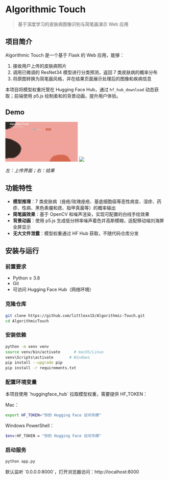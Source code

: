 # Algorithmic Touch

> 基于深度学习的皮肤病图像识别与简笔画演示 Web 应用

## 项目简介

Algorithmic Touch 是一个基于 Flask 的 Web 应用，能够：

1. 接收用户上传的皮肤病照片  
2. 调用已微调的 ResNet34 模型进行分类预测，返回 7 类皮肤病的概率分布  
3. 将原图转换为简笔画风格，并在结果页面展示处理后的图像和疾病信息  

本项目将模型权重托管在 Hugging Face Hub，通过 `hf_hub_download` 动态获取；前端使用 p5.js 绘制柔和的背景动画，提升用户体验。

## Demo

<img src="./docs/screenshot-1.gif" width="45%" />  
<img src="./docs/screenshot-2.gif" width="45%" />

*左：上传界面；右：结果*


## 功能特性

- **模型推理**：7 类皮肤病（痤疮/玫瑰痤疮、基底细胞癌等恶性病变、湿疹、药疹、性病、黑色素瘤和痣、指甲真菌等）的概率输出  
- **简笔画效果**：基于 OpenCV 和噪声渲染，实现可配置的白线手绘效果  
- **背景动画**：使用 p5.js 生成低分辨率噪声着色并高斯模糊，适配移动端刘海屏全屏显示  
- **无大文件泄露**：模型权重通过 HF Hub 获取，不随代码仓库分发  


## 安装与运行

### 前置要求

- Python ≥ 3.8  
- Git  
- 可访问 Hugging Face Hub（网络环境）

### 克隆仓库

```bash
git clone https://github.com/littlexx15/Algorithmic-Touch.git
cd AlgorithmicTouch
```


### 安装依赖

```bash
python -m venv venv
source venv/bin/activate      # macOS/Linux
venv\Scripts\activate       # Windows
pip install --upgrade pip
pip install -r requirements.txt
```

### 配置环境变量

本项目使用 \`huggingface_hub\` 拉取模型权重，需要提供 HF_TOKEN：

Mac：

```bash
export HF_TOKEN="你的 Hugging Face 访问令牌"
```

Windows PowerShell：

```bash
$env:HF_TOKEN = "你的 Hugging Face 访问令牌"
```

### 启动服务

```bash
python app.py
```

默认监听 \`0.0.0.0:8000\`，打开浏览器访问：http://localhost:8000



